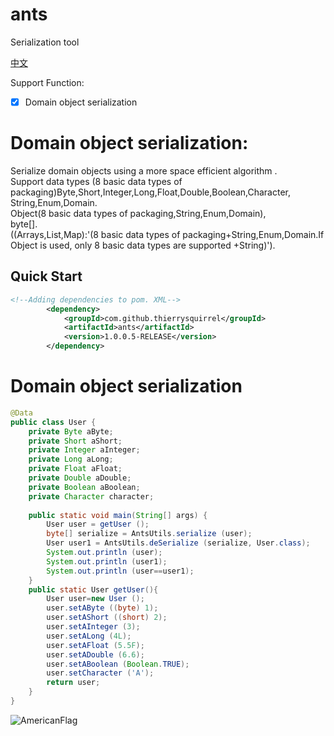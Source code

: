 # ants

Serialization tool

[中文](./README_zh_CN.md)

Support Function:
- [x] Domain object serialization

# Domain object serialization:
Serialize domain objects using a more space efficient algorithm .  
Support data types (8 basic data types of packaging)Byte,Short,Integer,Long,Float,Double,Boolean,Character,  
String,Enum,Domain.  
Object(8 basic data types of packaging,String,Enum,Domain),  
byte[].  
((Arrays,List,Map):'(8 basic data types of packaging+String,Enum,Domain.If Object is used, only 8 basic data types are supported +String)').

## Quick Start

```xml
<!--Adding dependencies to pom. XML-->
        <dependency>
            <groupId>com.github.thierrysquirrel</groupId>
            <artifactId>ants</artifactId>
            <version>1.0.0.5-RELEASE</version>
        </dependency>
```

# Domain object serialization
```java
@Data
public class User {
    private Byte aByte;
    private Short aShort;
    private Integer aInteger;
    private Long aLong;
    private Float aFloat;
    private Double aDouble;
    private Boolean aBoolean;
    private Character character;
    
    public static void main(String[] args) {
        User user = getUser ();
        byte[] serialize = AntsUtils.serialize (user);
        User user1 = AntsUtils.deSerialize (serialize, User.class);
        System.out.println (user);
        System.out.println (user1);
        System.out.println (user==user1);
    }
    public static User getUser(){
        User user=new User ();
        user.setAByte ((byte) 1);
        user.setAShort ((short) 2);
        user.setAInteger (3);
        user.setALong (4L);
        user.setAFloat (5.5F);
        user.setADouble (6.6);
        user.setABoolean (Boolean.TRUE);
        user.setCharacter ('A');
        return user;
    }
}
```

![AmericanFlag](https://user-images.githubusercontent.com/49895274/184471256-ae089ba9-68ad-43bf-8bd2-7785ab8558ef.jpeg)  

